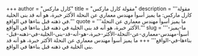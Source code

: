 +++
author = "كارل ماركس"
title = "مقولة كارل ماركس"
description = '''مقولة كارل ماركس: ما يميز أسوأ مهندس معماري عن النحلة الأكثر خبرة، هو أنه قد بنى الخلية في ذهنه قبل بناءها في الواقع.'''
quote = '''ما يميز أسوأ مهندس معماري عن النحلة الأكثر خبرة، هو أنه قد بنى الخلية في ذهنه قبل بناءها في الواقع.'''
slug = '''ما-يميز-أسوأ-مهندس-معماري-عن-النحلة-الأكثر-خبرة،-هو-أنه-قد-بنى-الخلية-في-ذهنه-قبل-بناءها-في-الواقع'''
+++
ما يميز أسوأ مهندس معماري عن النحلة الأكثر خبرة، هو أنه قد بنى الخلية في ذهنه قبل بناءها في الواقع.
